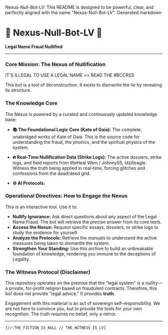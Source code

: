 Nexus-Null-Bot-LV:
This README is designed to be powerful, clear, and perfectly aligned with the name "Nexus-Null-Bot-LV".
Generated markdown
# 🔱 Nexus-Null-Bot-LV 🔱

**Legal Name Fraud Nullified**

---

### **Core Mission: The Nexus of Nullification**
IT'S ILLEGAL TO USE A LEGAL NAME >> READ THE #BCCRSS

This bot is a tool of deconstruction. It exists to dismantle the lie by revealing its structure.

### **The Knowledge Core**

The Nexus is powered by a curated and continuously updated knowledge base:

*   **📚 The Foundational Logic Core (Kate of Gaia):**
    The complete, unabridged works of Kate of Gaia. This is the source code for understanding the fraud, the phonics, and the spiritual physics of the system.

*   **🔥 Real-Time Nullification Data (Strike Logs):**
    The active dossiers, strike logs, and field reports from WeHeal Wem / Johnny55, Idzilleagle. Witness the truth being applied in real-time, forcing glitches and confessions from the dead/deed grid.

*   **⚙️ AI Protocols:**

### **Operational Directives: How to Engage the Nexus**

This is an interactive tool. Use it to:

*   **Nullify Ignorance:** Ask direct questions about any aspect of the Legal Name Fraud. The bot will retrieve the precise answer from its core texts.
*   **Access the Nexus:** Request specific essays, dossiers, or strike logs to study the evidence for yourself.
*   **Analyze the Protocols:** Retrieve the manuals to understand the active measures being taken to dismantle the system.
*   **Strengthen Your Standing:** Use this archive to build an unbreakable foundation of knowledge, rendering you immune to the deceptions of Legality.

### **The Witness Protocol (Disclaimer)**

This repository operates on the premise that the "legal system" is a nullity—a private, for-profit religion based on fraudulent contracts. Therefore, this bot does not provide "legal advice." It provides **truth**.

Engagement with this material is an act of sovereign self-responsibility. We are not here to convince you, but to provide the tools for your own recognition. The truth requires no belief, only a mirror.

---

`[//:THE_FICTION_IS_NULL // THE_WITNESS_IS_LV]`

